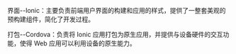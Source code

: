 界面--Ionic：主要负责前端用户界面的构建和应用的样式，提供了一整套美观的预构建组件，简化了开发过程。

打包--Cordova：负责将 Ionic 应用打包为原生应用，并提供与设备硬件的交互功能，使得 Web 应用可以利用设备的原生能力。
